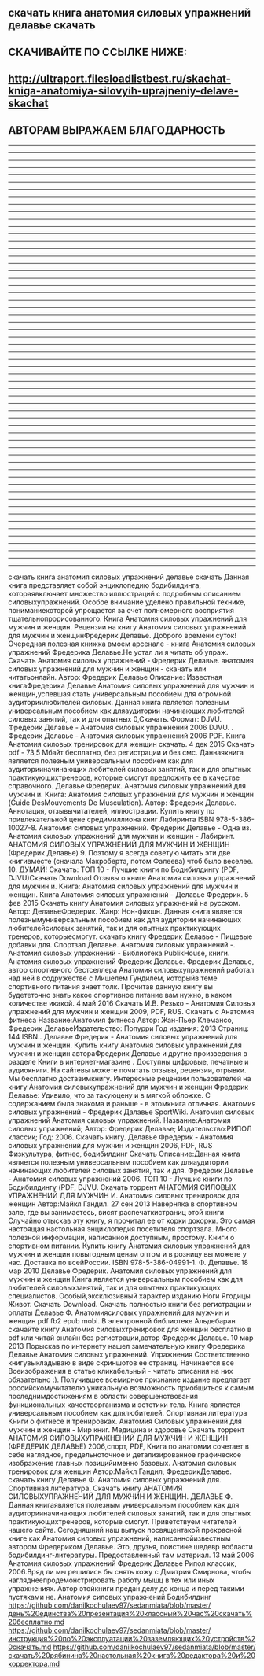 скачать книга анатомия силовых упражнений делавье скачать
--------------------------------------------------
СКАЧИВАЙТЕ ПО ССЫЛКЕ НИЖЕ:
--------------------------------------------------
http://ultraport.filesloadlistbest.ru/skachat-kniga-anatomiya-silovyih-uprajneniy-delave-skachat
--------------------------------------------------
АВТОРАМ ВЫРАЖАЕМ БЛАГОДАРНОСТЬ
--------------------------------------------------
--------------------------------------------------
--------------------------------------------------
--------------------------------------------------
--------------------------------------------------
--------------------------------------------------
--------------------------------------------------
--------------------------------------------------
--------------------------------------------------
--------------------------------------------------
--------------------------------------------------
--------------------------------------------------
--------------------------------------------------
--------------------------------------------------
--------------------------------------------------
--------------------------------------------------
--------------------------------------------------
--------------------------------------------------
--------------------------------------------------
--------------------------------------------------
--------------------------------------------------
--------------------------------------------------
--------------------------------------------------
--------------------------------------------------
--------------------------------------------------
--------------------------------------------------
--------------------------------------------------
--------------------------------------------------
--------------------------------------------------
--------------------------------------------------
--------------------------------------------------
--------------------------------------------------
--------------------------------------------------
--------------------------------------------------
--------------------------------------------------
--------------------------------------------------
--------------------------------------------------
--------------------------------------------------
--------------------------------------------------
--------------------------------------------------
--------------------------------------------------
--------------------------------------------------
--------------------------------------------------
--------------------------------------------------
--------------------------------------------------
--------------------------------------------------
--------------------------------------------------
--------------------------------------------------
--------------------------------------------------
--------------------------------------------------
--------------------------------------------------
--------------------------------------------------
--------------------------------------------------
--------------------------------------------------
--------------------------------------------------
--------------------------------------------------
--------------------------------------------------
--------------------------------------------------
--------------------------------------------------
скачать книга анатомия силовых упражнений делавье скачать Данная книга представляет собой энциклопедию бодибилдинга, котораявключает множество иллюстраций с подробным описанием силовыхупражнений. Особое внимание уделено правильной технике, пониманиекоторой упрощается за счет полномерного восприятия тщательнопрорисованного. Книга Анатомия силовых упражнений для мужчин и женщин. Рецензии на книгу Анатомия силовых упражнений для мужчин и женщинФредерик Делавье. Доброго времени суток!Очередная полезная книжка вмоем арсенале - книга Анатомия силовых упражнений Фредерика Делавье.Не устал ли я читать об упраж. Скачать Анатомия силовых упражнений - Фредерик Делавье. анатомия силовых упражнений для мужчин и женщин - скачать или читатьонлайн.  Автор: Фредерик Делавье  Описание: Известная книгаФредерика Делавье Анатомия силовых упражнений для мужчин и женщин,успевшая стать универсальным пособием для огромной аудиториилюбителей силовых. Данная книга является полезным универсальным пособием как дляаудитории начинающих любителей силовых занятий, так и для опытных  0,Скачать. Формат: DJVU. Фредерик Делавье - Анатомия силовых упражнений 2006  DJVU. . Фредерик Делавье - Анатомия силовых упражнений  2006 PDF. Книга Анатомия силовых тренировок для женщин  скачать. 4 дек 2015  Cкачать pdf - 73,5 Мбайт бесплатно, без регистрации и без смс. Даннаякнига является полезным универсальным пособием как для аудиторииначинающих любителей силовых занятий, так и для опытных практикующихтренеров, которые смогут предложить ее в качестве справочного. Делавье Фредерик. Анатомия силовых упражнений для мужчин и. Книга: Анатомия силовых упражнений для мужчин и женщин (Guide DesMouvements De Musculation). Автор: Фредерик Делавье. Аннотация, отзывычитателей, иллюстрации. Купить книгу по привлекательной цене средимиллиона книг Лабиринта  ISBN 978-5-386-10027-8. Анатомия силовых упражнений. Фредерик Делавье - Одна из. Анатомия силовых упражнений для мужчин и женщин - Лабиринт. АНАТОМИЯ СИЛОВЫХ УПРАЖНЕНИЙ ДЛЯ МУЖЧИН И ЖЕНЩИН (Фредерик Делавье) 9.  Поэтому я всегда советую читать эти две книгивместе (сначала Макроберта, потом Фалеева) чтоб было веселее. 10. ДУМАЙ!  Скачать: ТОП 10 - Лучшие книги по Бодибилдингу (PDF, DJVU)Скачать  Download
Отзывы о книге Анатомия силовых упражнений для мужчин и. Книга: Анатомия силовых упражнений для мужчин и женщин. Книга Анатомия силовых упражнений - Делавье Фредерик. 5 фев 2015  Скачать книгу Анатомия силовых упражнений на русском.  Автор: ДелавьеФредерик. Жанр: Нон-фикшн. Данная книга является полезнымуниверсальным пособием как для аудитории начинающих любителейсиловых занятий, так и для опытных практикующих тренеров, которыесмогут. скачать книгу Фредерик Делавье - Пищевые добавки для. Спортзал  Делавье. Анатомия силовых упражнений -. Анатомия силовых упражнений - Библиотека PublikHouse, книги. Анатомия силовых упражнений Фредерик Делавье. Фредерик Делавье, автор спортивного бестселлера Анатомия силовыхупражнений работал над ней в содружестве с Мишелем Гундилем, которыйв теме спортивного питания знает толк. Прочитав данную книгу вы будететочно знать какое спортивное питание вам нужно, в каком количестве икакой. 4 май 2016  Скачать И.В. Резько - Анатомия Силовых упражнений для мужчин и женщин 2009, PDF, RUS. Скачать с   Анатомия фитнеса Название:Анатомия фитнеса Автор: Жан-Пьер Клемансо, Фредерик ДелавьеИздательство: Попурри Год издания: 2013 Страниц: 144 ISBN:. Делавье Фредерик - Анатомия силовых упражнений для мужчин и женщин. Купить книгу Анатомия силовых упражнений для мужчин и женщин автораФредерик Делавье и другие произведения в разделе Книги в интернет-магазине . Доступны цифровые, печатные и аудиокниги. На сайтевы можете почитать отзывы, рецензии, отрывки. Мы бесплатно доставимкнигу. Интересные рецензии пользователей на книгу Анатомия силовыхупражнений для мужчин и женщин Фредерик Делавье: Удивило, что за такуюцену и в мягкой обложке. С содержанием была знакома и раньше - в этомкнига отличная.
Анатомия силовых упражнений - Фредерик Далавье  SportWiki. Анатомия силовых упражнений  Анатомия силовых упражнений. Название:Анатомия силовых упражнений; Автор: Фредерик Делавье; Издательство:РИПОЛ классик; Год: 2006. Скачать книгу. Делавье Фредерик - Анатомия силовых упражнений для мужчин и женщин 2006, PDF, RUS  Физкультура, фитнес, бодибилдинг  Скачать  Описание:Данная книга является полезным универсальным пособием как дляаудитории начинающих любителей силовых занятий, так и для. Фредерик Делавье - Анатомия силовых упражнений  2006. ТОП 10 - Лучшие книги по Бодибилдингу (PDF, DJVU. Скачать торрент АНАТОМИЯ СИЛОВЫХ УПРАЖНЕНИЙ ДЛЯ МУЖЧИН И. Анатомия силовых тренировок для женщин Автор:Майкл Гандил. 27 сен 2013  Наверняка в спортивном зале, где вы занимаетесь, висят распечаткистраниц этой книги Случайно отыскав эту книгу, я прочитал ее от корки докорки. Это самая настоящая настольная энциклопедия посетителя спортзала. Много полезной информации, написанной доступным, простому. Книги о спортивном питании. Купить книгу Анатомия силовых упражнений для мужчин и женщин повыгодным ценам оптом и в розницу вы можете у нас. Доставка по всейРоссии. ISBN 978-5-386-04991-1. Ф. Делавье. 18 мар 2010  Делавье Фредерик. Анатомия силовых упражнений для мужчин и женщин Книга является универсальным пособием как для любителей силовыхзанятий, так и для опытных практикующих специалистов. Особый,эксклюзивный характер изданию  Ноги Ягодицы Живот. Скачать  Download. Скачать полностью книги без регистрации и оплаты Делавье Ф. Анатомиясиловых упражнений для мужчин и женщин pdf fb2 epub mobi. В электронной библиотеке Альдебаран скачайте книгу Анатомия силовыхтренировок для женщин бесплатно в pdf или читай онлайн без регистрации,автор Фредерик Делавье.
10 мар 2013  Порыскав по интернету нашел замечательную книгу Фредерика Делавье Анатомия силовых упражнений. Упражнения  Соответственно книгувыкладываю в виде скриншотов ее страниц. Начинается все  Всеизображения в статье кликабельный - читать описания на них обязательно :). Получившее всемирное признание издание предлагает российскомучитателю уникальную возможность приобщиться к самым последнимдостижениям в области совершенствования функциональных качестворганизма и эстетики тела. Книга является универсальным пособием как длялюбителей. Спортивная литература  Книги о фитнесе и тренировках. Анатомия Силовых упражнений для мужчин и женщин - Мир книг. Медицина и здоровье  Скачать торрент АНАТОМИЯ СИЛОВЫХУПРАЖНЕНИЙ ДЛЯ МУЖЧИН И ЖЕНЩИН (ФРЕДЕРИК ДЕЛАВЬЕ) 2006,спорт, PDF,  Книга по анатомии сочетает в себе наглядное, предельноточное и детализированное графическое изображение главных позицийименно базовых. Анатомия силовых тренировок для женщин Автор:Майкл Гандил, ФредерикДелавье. скачать книгу Делавье Ф. Анатомия силовых упражнений для. Спортивная литература. Скачать книгу  АНАТОМИЯ СИЛОВЫХУПРАЖНЕНИЙ ДЛЯ МУЖЧИН И ЖЕНЩИН. ДЕЛАВЬЕ Ф. Данная книгаявляется полезным универсальным пособием как для аудиторииначинающих любителей силовых занятий, так и для опытных практикующихтренеров, которые смогут. Приветствуем читателей нашего сайта. Сегодняшний наш выпуск посвящентакой прекрасной книге как Анатомия силовых упражнений, написаннойизвестным автором Фредериком Делавье. Это, друзья, поистине шедевр вобласти бодибилдинг-литературы. Предоставленный там материал. 13 май 2006  Анатомия силовых упражнений Фредерик Делавье Рипол классик, 2006.Вряд ли мы решились бы снять кожу с Дмитрия Смирнова, чтобы нагляднеепродемонстрировать работу мышц в тех или иных упражнениях. Автор этойкниги предан делу до конца и перед такими пустяками не. Анатомия силовых упражнений  Бодибилдинг
https://github.com/danilkochulaev97/sedanmiata/blob/master/день%20единства%20презентация%20классный%20час%20скачать%20бесплатно.md
https://github.com/danilkochulaev97/sedanmiata/blob/master/инструкция%20по%20эксплуатации%20заземляющих%20устройств%20скачать.md
https://github.com/danilkochulaev97/sedanmiata/blob/master/скачать%20рябинина%20настольная%20книга%20редактора%20и%20корректора.md